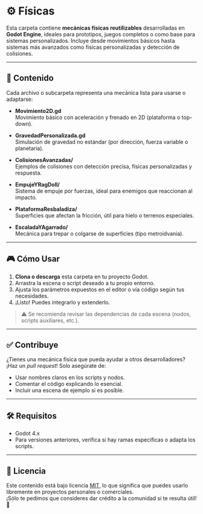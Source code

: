 # ⚙️ Físicas

Esta carpeta contiene **mecánicas físicas reutilizables** desarrolladas en **Godot Engine**, ideales para prototipos, juegos completos o como base para sistemas personalizados. Incluye desde movimientos básicos hasta sistemas más avanzados como físicas personalizadas y detección de colisiones.

---

## 📁 Contenido

Cada archivo o subcarpeta representa una mecánica lista para usarse o adaptarse:

- **Movimiento2D.gd**  
  Movimiento básico con aceleración y frenado en 2D (plataforma o top-down).

- **GravedadPersonalizada.gd**  
  Simulación de gravedad no estándar (por dirección, fuerza variable o planetaria).

- **ColisionesAvanzadas/**  
  Ejemplos de colisiones con detección precisa, físicas personalizadas y respuesta.

- **EmpujeYRagDoll/**  
  Sistema de empuje por fuerzas, ideal para enemigos que reaccionan al impacto.

- **PlataformaResbaladiza/**  
  Superficies que afectan la fricción, útil para hielo o terrenos especiales.

- **EscaladaYAgarrado/**  
  Mecánica para trepar o colgarse de superficies (tipo metroidvania).

---

## 🎮 Cómo Usar

1. **Clona o descarga** esta carpeta en tu proyecto Godot.
2. Arrastra la escena o script deseado a tu propio entorno.
3. Ajusta los parámetros expuestos en el editor o vía código según tus necesidades.
4. ¡Listo! Puedes integrarlo y extenderlo.

> ⚠️ Se recomienda revisar las dependencias de cada escena (nodos, scripts auxiliares, etc.).

---

## ✅ Contribuye

¿Tienes una mecánica física que pueda ayudar a otros desarrolladores?  
¡Haz un *pull request*! Solo asegúrate de:

- Usar nombres claros en los scripts y nodos.
- Comentar el código explicando lo esencial.
- Incluir una escena de ejemplo si es posible.

---

## 🛠️ Requisitos

- Godot 4.x  
- Para versiones anteriores, verifica si hay ramas específicas o adapta los scripts.

---

## 📌 Licencia

Este contenido está bajo licencia [MIT](https://opensource.org/licenses/MIT), lo que significa que puedes usarlo libremente en proyectos personales o comerciales.  
¡Sólo te pedimos que consideres dar crédito a la comunidad si te resulta útil! 💖
